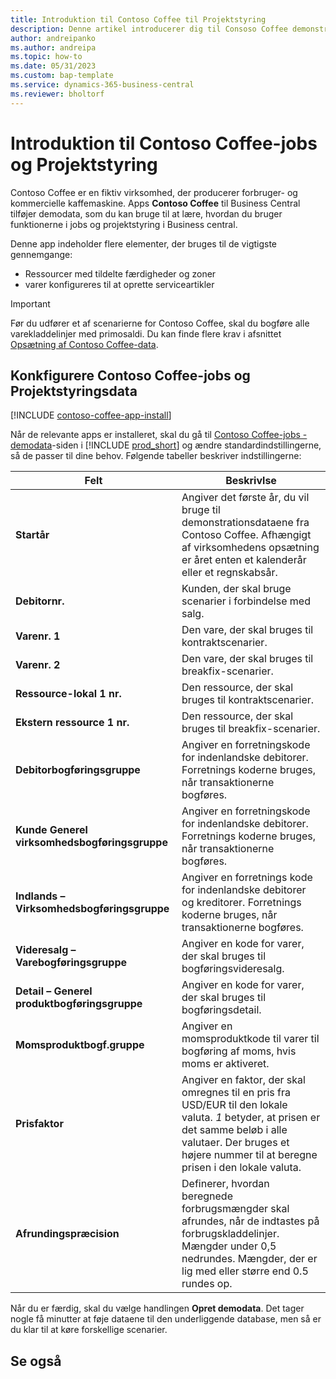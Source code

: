 ```yaml
---
title: Introduktion til Contoso Coffee til Projektstyring
description: Denne artikel introducerer dig til Consoso Coffee demonstrationsdata for job og projektledelse.
author: andreipanko
ms.author: andreipa
ms.topic: how-to
ms.date: 05/31/2023
ms.custom: bap-template
ms.service: dynamics-365-business-central
ms.reviewer: bholtorf
---
```


# <a name="introduction-to-contoso-coffee-jobs-and-project-management"></a>Introduktion til Contoso Coffee-jobs og Projektstyring

Contoso Coffee er en fiktiv virksomhed, der producerer forbruger- og kommercielle kaffemaskine. Apps **Contoso Coffee** til Business Central tilføjer demodata, som du kan bruge til at lære, hvordan du bruger funktionerne i jobs og projektstyring i Business central.

Denne app indeholder flere elementer, der bruges til de vigtigste gennemgange:

- Ressourcer med tildelte færdigheder og zoner
- varer konfigureres til at oprette serviceartikler

> [!IMPORTANT]
> Før du udfører et af scenarierne for Contoso Coffee, skal du bogføre alle varekladdelinjer med primosaldi. Du kan finde flere krav i afsnittet [Opsætning af Contoso Coffee-data](#set-up-contoso-coffee-jobs-and-project-management-data).
>
> 
## <a name="set-up-contoso-coffee-jobs-and-project-management-data"></a>Konkfigurere Contoso Coffee-jobs og Projektstyringsdata

[!INCLUDE [contoso-coffee-app-install](../../includes/contoso-coffee-app-install.md)]

Når de relevante apps er installeret, skal du gå til [Contoso Coffee-jobs - demodata](https://businesscentral.dynamics.com/?page=4767)-siden i [!INCLUDE [prod_short](../../includes/prod_short.md)] og ændre standardindstillingerne, så de passer til dine behov. Følgende tabeller beskriver indstillingerne:  

|Felt  |Beskrivlse  |
|---------|---------|
|**Startår** |Angiver det første år, du vil bruge til demonstrationsdataene fra Contoso Coffee. Afhængigt af virksomhedens opsætning er året enten et kalenderår eller et regnskabsår.|
|**Debitornr.**  |Kunden, der skal bruge scenarier i forbindelse med salg.|
|**Varenr. 1**  |Den vare, der skal bruges til kontraktscenarier.|
|**Varenr. 2**  |Den vare, der skal bruges til breakfix-scenarier.|
|**Ressource-lokal 1 nr.**  |Den ressource, der skal bruges til kontraktscenarier.|
|**Ekstern ressource 1 nr.**  |Den ressource, der skal bruges til breakfix-scenarier.|
|**Debitorbogføringsgruppe**|Angiver en forretningskode for indenlandske debitorer. Forretnings koderne bruges, når transaktionerne bogføres. |
|**Kunde Generel virksomhedsbogføringsgruppe**|Angiver en forretningskode for indenlandske debitorer. Forretnings koderne bruges, når transaktionerne bogføres. |
|**Indlands – Virksomhedsbogføringsgruppe**|Angiver en forretnings kode for indenlandske debitorer og kreditorer. Forretnings koderne bruges, når transaktionerne bogføres. |
|**Videresalg – Varebogføringsgruppe**    |Angiver en kode for varer, der skal bruges til bogføringsvideresalg.|
|**Detail – Generel produktbogføringsgruppe**    |Angiver en kode for varer, der skal bruges til bogføringsdetail.|
|**Momsproduktbogf.gruppe**    |Angiver en momsproduktkode til varer til bogføring af moms, hvis moms er aktiveret.|
|**Prisfaktor**     |Angiver en faktor, der skal omregnes til en pris fra USD/EUR til den lokale valuta. *1* betyder, at prisen er det samme beløb i alle valutaer. Der bruges et højere nummer til at beregne prisen i den lokale valuta. |
|**Afrundingspræcision**  |Definerer, hvordan beregnede forbrugsmængder skal afrundes, når de indtastes på forbrugskladdelinjer. Mængder under 0,5 nedrundes. Mængder, der er lig med eller større end 0.5 rundes op.|

Når du er færdig, skal du vælge handlingen **Opret demodata**. Det tager nogle få minutter at føje dataene til den underliggende database, men så er du klar til at køre forskellige scenarier.  

## <a name="see-also"></a>Se også

